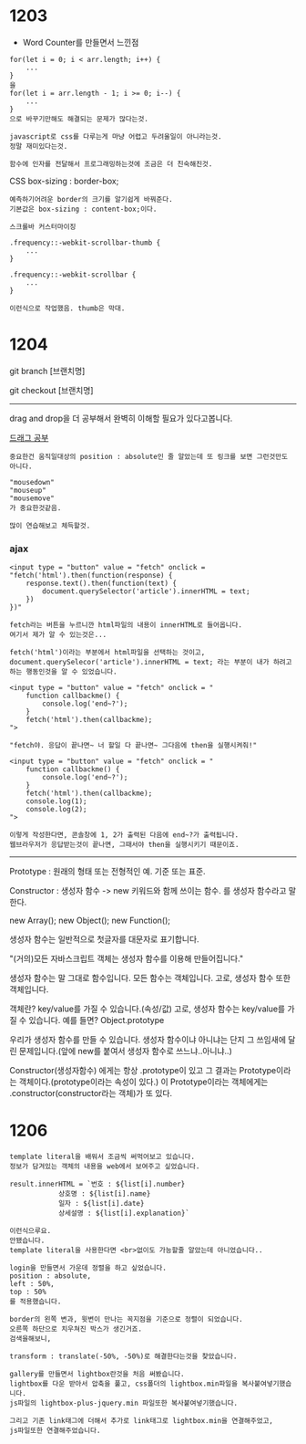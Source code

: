 <h1>
    1203
</h1>

- Word Counter를 만들면서 느낀점

```
for(let i = 0; i < arr.length; i++) {
    ...
}
을
for(let i = arr.length - 1; i >= 0; i--) {
    ...
}
으로 바꾸기만해도 해결되는 문제가 많다는것.
```

```
javascript로 css를 다루는게 마냥 어렵고 두려울일이 아니라는것.
정말 재미있다는것.
```

```
함수에 인자를 전달해서 프로그래밍하는것에 조금은 더 친숙해진것.
```



CSS box-sizing : border-box;

```
예측하기어려운 border의 크기를 알기쉽게 바꿔준다.
기본값은 box-sizing : content-box;이다.
```



```
스크롤바 커스터마이징

.frequency::-webkit-scrollbar-thumb {
    ...
}

.frequency::-webkit-scrollbar {
    ...
}

이런식으로 작업했음. thumb은 막대.
```



<h1>
    1204
</h1>

git branch [브랜치명]

git checkout [브랜치명]

<hr>

drag and drop을 더 공부해서 완벽히 이해할 필요가 있다고봅니다.

<a href = "https://www.kirupa.com/html5/drag.htm">드래그 공부</a>

```
중요한건 움직일대상의 position : absolute인 줄 알았는데 또 링크를 보면 그런것만도 아니다.

"mousedown"
"mouseup"
"mousemove"
가 중요한것같음.

많이 연습해보고 체득할것.
```



<h3>ajax</h3>

```
<input type = "button" value = "fetch" onclick = "fetch('html').then(function(response) {
    response.text().then(function(text) {
        document.querySelector('article').innerHTML = text;
    })
})"

fetch라는 버튼을 누르니깐 html파일의 내용이 innerHTML로 들어옵니다.
여기서 제가 알 수 있는것은...

fetch('html')이라는 부분에서 html파일을 선택하는 것이고,
document.querySelecor('article').innerHTML = text; 라는 부분이 내가 하려고하는 행동인것을 알 수 있었습니다.
```

```
<input type = "button" value = "fetch" onclick = "
	function callbackme() {
        console.log('end~?');
	}
	fetch('html').then(callbackme);
">

"fetch야. 응답이 끝나면~ 너 할일 다 끝나면~ 그다음에 then을 실행시켜줘!"

<input type = "button" value = "fetch" onclick = "
	function callbackme() {
        console.log('end~?');
	}
	fetch('html').then(callbackme);
	console.log(1);
	console.log(2);
">

이렇게 작성한다면, 콘솔창에 1, 2가 출력된 다음에 end~?가 출력됩니다.
웹브라우저가 응답받는것이 끝나면, 그때서야 then을 실행시키기 때문이죠.
```



<hr>

Prototype : 원래의 형태 또는 전형적인 예. 기준 또는 표준.

Constructor : 생성자 함수
-> new 키워드와 함께 쓰이는 함수. 를 생성자 함수라고 말한다.

new Array();
new Object();
new Function();

생성자 함수는 일반적으로 첫글자를 대문자로 표기합니다.

"(거의)모든 자바스크립트 객체는 생성자 함수를 이용해 만들어집니다."

생성자 함수는 말 그대로 함수입니다.
모든 함수는 객체입니다.
고로, 생성자 함수 또한 객체입니다.

객체란?
key/value를 가질 수 있습니다.(속성/값)
고로, 생성자 함수는 key/value를 가질 수 있습니다.
예를 들면? Object.prototype

우리가 생성자 함수를 만들 수 있습니다.
생성자 함수이냐 아니냐는 단지 그 쓰임새에 달린 문제입니다.(앞에 new를 붙여서 생성자 함수로 쓰느냐..아니냐..)

Constructor(생성자함수) 에게는 항상 .prototype이 있고 그 결과는 Prototype이라는 객체이다.(prototype이라는 속성이 있다.)
이 Prototype이라는 객체에게는 .constructor(constructor라는 객체)가 또 있다.



<h1>
    1206
</h1>

```
template literal을 배워서 조금씩 써먹어보고 있습니다.
정보가 담겨있는 객체의 내용을 web에서 보여주고 싶었습니다.

result.innerHTML = `번호 : ${list[i].number}
            상호명 : ${list[i].name}
            일자 : ${list[i].date}
            상세설명 : ${list[i].explanation}`
            
이런식으루요.
안됐습니다.
template literal을 사용한다면 <br>없이도 가능할줄 알았는데 아니었습니다..

```

```
login을 만들면서 가운데 정렬을 하고 싶었습니다.
position : absolute,
left : 50%,
top : 50%
를 적용했습니다.

border의 왼쪽 변과, 윗변이 만나는 꼭지점을 기준으로 정렬이 되었습니다.
오른쪽 하단으로 치우쳐진 박스가 생긴거죠.
검색을해보니,

transform : translate(-50%, -50%)로 해결한다는것을 찾았습니다.
```

```
gallery를 만들면서 lightbox란것을 처음 써봤습니다.
lightbox를 다운 받아서 압축을 풀고, css폴더의 lightbox.min파일을 복사붙여넣기했습니다. 
js파일의 lightbox-plus-jquery.min 파일또한 복사붙여넣기했습니다.

그리고 기존 link태그에 더해서 추가로 link태그로 lightbox.min을 연결해주었고, 
js파일또한 연결해주었습니다.
```

